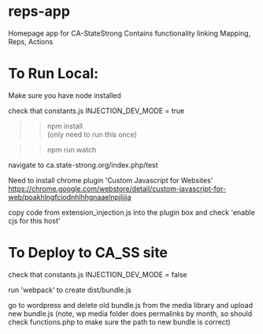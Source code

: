# reps-app
Homepage app for CA-StateStrong
Contains functionality linking Mapping, Reps, Actions 


# To Run Local:

Make sure you have node installed

check that constants.js INJECTION_DEV_MODE = true

>> npm install  
(only need to run this once)

>> npm run watch

navigate to ca.state-strong.org/index.php/test

Need to install chrome plugin 'Custom Javascript for Websites'
https://chrome.google.com/webstore/detail/custom-javascript-for-web/poakhlngfciodnhlhhgnaaelnpjljija

copy code from extension_injection.js into the plugin box 
and check 'enable cjs for this host'



# To Deploy to CA_SS site

check that constants.js INJECTION_DEV_MODE = false

run 'webpack' to create dist/bundle.js

go to wordpress and delete old bundle.js from the media library and upload new bundle.js
(note, wp media folder does permalinks by month, so should check functions.php to make sure the path to new bundle is correct)


